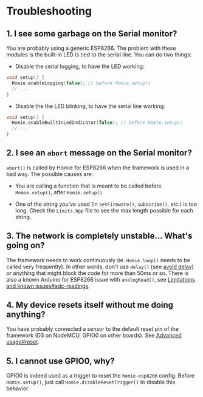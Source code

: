 # Troubleshooting

## 1. I see some garbage on the Serial monitor?

You are probably using a generic ESP8266. The problem with these modules is the built-in LED is tied to the serial line. You can do two things:

* Disable the serial logging, to have the LED working:

```c++
void setup() {
  Homie.enableLogging(false); // before Homie.setup()
  // ...
}
```
* Disable the the LED blinking, to have the serial line working:

```c++
void setup() {
  Homie.enableBuiltInLedIndicator(false); // before Homie.setup()
  // ...
}
```

## 2. I see an `abort` message on the Serial monitor?

`abort()` is called by Homie for ESP8266 when the framework is used in a bad way. The possible causes are:

* You are calling a function that is meant to be called before `Homie.setup()`, after `Homie.setup()`

* One of the string you've used (in `setFirmware()`, `subscribe()`, etc.) is too long. Check the `Limits.hpp` file to see the max length possible for each string.

## 3. The network is completely unstable... What's going on?

The framework needs to work continuously (ie. `Homie.loop()` needs to be called very frequently). In other words, don't use `delay()` (see [avoid delay](http://playground.arduino.cc/Code/AvoidDelay)) or anything that might block the code for more than 50ms or so. There is also a known Arduino for ESP8266 issue with `analogRead()`, see [Limitations and known issues#adc-readings](8.-Limitations-and-known-issues.md#adc-readings).

## 4. My device resets itself without me doing anything?

You have probably connected a sensor to the default reset pin of the framework (D3 on NodeMCU, GPIO0 on other boards). See [Advanced usage#reset](3.-Advanced-usage.md#reset).

## 5. I cannot use GPIO0, why?

GPIO0 is indeed used as a trigger to reset the `homie-esp8266` config. Before `Homie.setup()`, just call `Homie.disableResetTrigger()` to disable this behavior.
